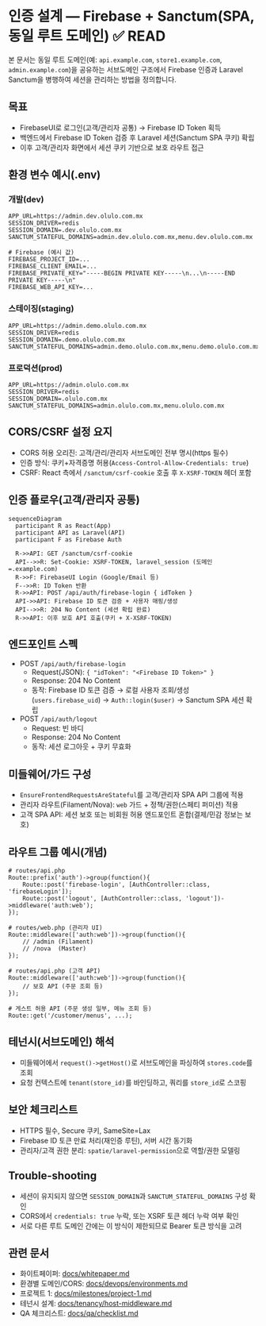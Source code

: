 # 인증 설계 — Firebase + Sanctum(SPA, 동일 루트 도메인) ✅ READ

본 문서는 동일 루트 도메인(예: `api.example.com`, `store1.example.com`, `admin.example.com`)을 공유하는 서브도메인 구조에서 Firebase 인증과 Laravel Sanctum을 병행하여 세션을 관리하는 방법을 정의합니다.

## 목표
- FirebaseUI로 로그인(고객/관리자 공통) → Firebase ID Token 획득
- 백엔드에서 Firebase ID Token 검증 후 Laravel 세션(Sanctum SPA 쿠키) 확립
- 이후 고객/관리자 화면에서 세션 쿠키 기반으로 보호 라우트 접근

## 환경 변수 예시(.env)
### 개발(dev)
```
APP_URL=https://admin.dev.olulo.com.mx
SESSION_DRIVER=redis
SESSION_DOMAIN=.dev.olulo.com.mx
SANCTUM_STATEFUL_DOMAINS=admin.dev.olulo.com.mx,menu.dev.olulo.com.mx

# Firebase (예시 값)
FIREBASE_PROJECT_ID=...
FIREBASE_CLIENT_EMAIL=...
FIREBASE_PRIVATE_KEY="-----BEGIN PRIVATE KEY-----\n...\n-----END PRIVATE KEY-----\n"
FIREBASE_WEB_API_KEY=...
```

### 스테이징(staging)
```
APP_URL=https://admin.demo.olulo.com.mx
SESSION_DRIVER=redis
SESSION_DOMAIN=.demo.olulo.com.mx
SANCTUM_STATEFUL_DOMAINS=admin.demo.olulo.com.mx,menu.demo.olulo.com.mx
```

### 프로덕션(prod)
```
APP_URL=https://admin.olulo.com.mx
SESSION_DRIVER=redis
SESSION_DOMAIN=.olulo.com.mx
SANCTUM_STATEFUL_DOMAINS=admin.olulo.com.mx,menu.olulo.com.mx
```

## CORS/CSRF 설정 요지
- CORS 허용 오리진: 고객/관리/관리자 서브도메인 전부 명시(https 필수)
- 인증 방식: 쿠키+자격증명 허용(`Access-Control-Allow-Credentials: true`)
- CSRF: React 측에서 `/sanctum/csrf-cookie` 호출 후 `X-XSRF-TOKEN` 헤더 포함

## 인증 플로우(고객/관리자 공통)
```mermaid
sequenceDiagram
  participant R as React(App)
  participant API as Laravel(API)
  participant F as Firebase Auth

  R->>API: GET /sanctum/csrf-cookie
  API-->>R: Set-Cookie: XSRF-TOKEN, laravel_session (도메인=.example.com)
  R->>F: FirebaseUI Login (Google/Email 등)
  F-->>R: ID Token 반환
  R->>API: POST /api/auth/firebase-login { idToken }
  API->>API: Firebase ID 토큰 검증 + 사용자 매핑/생성
  API-->>R: 204 No Content (세션 확립 완료)
  R->>API: 이후 보호 API 호출(쿠키 + X-XSRF-TOKEN)
```

## 엔드포인트 스펙
- POST `/api/auth/firebase-login`
  - Request(JSON): `{ "idToken": "<Firebase ID Token>" }`
  - Response: 204 No Content
  - 동작: Firebase ID 토큰 검증 → 로컬 사용자 조회/생성(`users.firebase_uid`) → `Auth::login($user)` → Sanctum SPA 세션 확립
- POST `/api/auth/logout`
  - Request: 빈 바디
  - Response: 204 No Content
  - 동작: 세션 로그아웃 + 쿠키 무효화

## 미들웨어/가드 구성
- `EnsureFrontendRequestsAreStateful`를 고객/관리자 SPA API 그룹에 적용
- 관리자 라우트(Filament/Nova): `web` 가드 + 정책/권한(스페티 퍼미션) 적용
- 고객 SPA API: 세션 보호 또는 비회원 허용 엔드포인트 혼합(결제/민감 정보는 보호)

## 라우트 그룹 예시(개념)
```
# routes/api.php
Route::prefix('auth')->group(function(){
    Route::post('firebase-login', [AuthController::class, 'firebaseLogin']);
    Route::post('logout', [AuthController::class, 'logout'])->middleware('auth:web');
});

# routes/web.php (관리자 UI)
Route::middleware(['auth:web'])->group(function(){
    // /admin (Filament)
    // /nova  (Master)
});

# routes/api.php (고객 API)
Route::middleware(['auth:web'])->group(function(){
    // 보호 API (주문 조회 등)
});

# 게스트 허용 API (주문 생성 일부, 메뉴 조회 등)
Route::get('/customer/menus', ...);
```

## 테넌시(서브도메인) 해석
- 미들웨어에서 `request()->getHost()`로 서브도메인을 파싱하여 `stores.code`를 조회
- 요청 컨텍스트에 `tenant(store_id)`를 바인딩하고, 쿼리를 `store_id`로 스코핑

## 보안 체크리스트
- HTTPS 필수, Secure 쿠키, SameSite=Lax
- Firebase ID 토큰 만료 처리(재인증 루틴), 서버 시간 동기화
- 관리자/고객 권한 분리: `spatie/laravel-permission`으로 역할/권한 모델링

## Trouble-shooting
- 세션이 유지되지 않으면 `SESSION_DOMAIN`과 `SANCTUM_STATEFUL_DOMAINS` 구성 확인
- CORS에서 `credentials: true` 누락, 또는 XSRF 토큰 헤더 누락 여부 확인
- 서로 다른 루트 도메인 간에는 이 방식이 제한되므로 Bearer 토큰 방식을 고려

## 관련 문서
- 화이트페이퍼: [docs/whitepaper.md](whitepaper.md)
- 환경별 도메인/CORS: [docs/devops/environments.md](devops/environments.md)
- 프로젝트 1: [docs/milestones/project-1.md](milestones/project-1.md)
- 테넌시 설계: [docs/tenancy/host-middleware.md](tenancy/host-middleware.md)
- QA 체크리스트: [docs/qa/checklist.md](qa/checklist.md)

